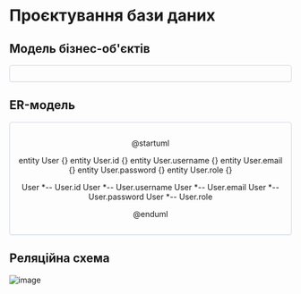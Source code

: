 # Проєктування бази даних

## Модель бізнес-об'єктів 

<center style="
    border-radius:4px;
    border: 1px solid #cfd7e6;
    box-shadow: 0 1px 3px 0 rgba(89,105,129,.05), 0 1px 1px 0 rgba(0,0,0,.025);
    padding: 1em;"
>
	
</center>

## ER-модель

<center style="
    border-radius:4px;
    border: 1px solid #cfd7e6;
    box-shadow: 0 1px 3px 0 rgba(89,105,129,.05), 0 1px 1px 0 rgba(0,0,0,.025);
    padding: 1em;"
>
    
@startuml

 entity User {}
 entity User.id {}
 entity User.username {}
 entity User.email {}
 entity User.password {}
 entity User.role {}
 
 User *-- User.id
 User *-- User.username
 User *-- User.email
 User *-- User.password
 User *-- User.role
  
@enduml
    
</center>

## Реляційна схема

![image](https://user-images.githubusercontent.com/24240873/141973425-906fc683-9255-4d95-be4f-03165bba5fc3.png)
